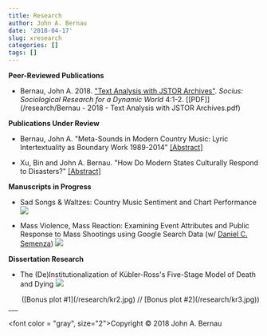 ```yaml
---
title: Research
author: John A. Bernau
date: '2018-04-17'
slug: xresearch
categories: []
tags: []
---
```


**Peer-Reviewed Publications**  

* Bernau, John A. 2018. <a href = "https://doi.org/10.1177%2F2378023118809264" target = "_blank">"Text Analysis with JSTOR Archives"</a>. *Socius: Sociological Research for a Dynamic World* 4:1-2. [[PDF]](/research/Bernau - 2018 - Text Analysis with JSTOR Archives.pdf)

**Publications Under Review** 

* Bernau, John A. "Meta-Sounds in Modern Country Music: Lyric Intertextuality as Boundary Work 1989-2014" [\[Abstract\]](/research/country-music)    
  
* Xu, Bin and John A. Bernau. "How Do Modern States Culturally Respond to Disasters?" [\[Abstract\]](/research/sympathetic-leviathan)


**Manuscripts in Progress**  

* Sad Songs & Waltzes: Country Music Sentiment and Chart Performance  
[<img src= "/research/cmsent1.jpg" />](/research/cmsent1.jpg)

* Mass Violence, Mass Reaction: Examining Event Attributes and Public Response to Mass Shootings using Google Search Data (w/ [Daniel C. Semenza](https://www.danielcsemenza.com/))
[<img src= "/research/google1.jpg"/>](/research/google1.jpg)


**Dissertation Research**  

* The (De)Institutionalization of Kübler-Ross's Five-Stage Model of Death and Dying
[<img src= "/research/kr1.jpg" />](/research/kr1.jpg)

<div style="text-align: right">
([Bonus plot #1](/research/kr2.jpg) // [Bonus plot #2](/research/kr3.jpg))
</div>
___

<font color = "gray", size="2">Copyright &copy; 2018 John A. Bernau</font>